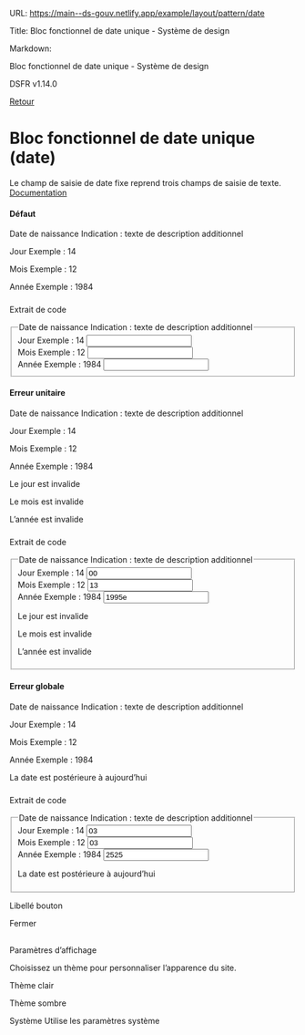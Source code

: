 URL:
https://main--ds-gouv.netlify.app/example/layout/pattern/date

Title:
Bloc fonctionnel de date unique - Système de design

Markdown:


Bloc fonctionnel de date unique - Système de design


DSFR v1.14.0


[Retour](../)


# Bloc fonctionnel de date unique (date)


Le champ de saisie de date fixe reprend trois champs de saisie de texte.
[Documentation](https://www.systeme-de-design.gouv.fr/elements-d-interface/blocs-fonctionnels/date-unique)


#### Défaut


Date de naissance
Indication : texte de description additionnel


Jour
Exemple : 14


Mois
Exemple : 12


Année
Exemple : 1984


###
Extrait de code


<fieldset class="fr-fieldset" id="date-7421" aria-labelledby="date-7421-legend date-7421-messages">
<legend class="fr-fieldset__legend--regular fr-fieldset__legend" id="date-7421-legend">
Date de naissance
<span class="fr-hint-text">Indication : texte de description additionnel</span>
</legend>
<div class="fr-fieldset__element fr-fieldset__element--inline fr-fieldset__element--number">
<div class="fr-input-group" id="input-group-7422">
<label class="fr-label" for="date-7421-bday-day">
Jour
<span class="fr-hint-text">Exemple : 14</span>
</label>
<input class="fr-input" name="day" autocomplete="bday-day" id="date-7421-bday-day" type="text">
</div>
</div>
<div class="fr-fieldset__element fr-fieldset__element--inline fr-fieldset__element--number">
<div class="fr-input-group" id="input-group-7423">
<label class="fr-label" for="date-7421-bday-month">
Mois
<span class="fr-hint-text">Exemple : 12</span>
</label>
<input class="fr-input" name="month" autocomplete="bday-month" id="date-7421-bday-month" type="text">
</div>
</div>
<div class="fr-fieldset__element fr-fieldset__element--inline fr-fieldset__element--inline-grow fr-fieldset__element--year">
<div class="fr-input-group" id="input-group-7424">
<label class="fr-label" for="date-7421-bday-year">
Année
<span class="fr-hint-text">Exemple : 1984</span>
</label>
<input class="fr-input" name="year" autocomplete="bday-year" id="date-7421-bday-year" type="text">
</div>
</div>
<div class="fr-messages-group" id="date-7421-messages" aria-live="polite">
</div>
</fieldset>


#### Erreur unitaire


Date de naissance
Indication : texte de description additionnel


Jour
Exemple : 14


Mois
Exemple : 12


Année
Exemple : 1984


Le jour est invalide


Le mois est invalide


L’année est invalide


###
Extrait de code


<fieldset class="fr-fieldset fr-fieldset--error" id="date-error-7430" role="group" aria-labelledby="date-error-7430-legend date-error-7430-messages">
<legend class="fr-fieldset__legend--regular fr-fieldset__legend" id="date-error-7430-legend">
Date de naissance
<span class="fr-hint-text">Indication : texte de description additionnel</span>
</legend>
<div class="fr-fieldset__element fr-fieldset__element--inline fr-fieldset__element--number">
<div class="fr-input-group" id="input-group-7431">
<label class="fr-label" for="date-error-7430-bday-day">
Jour
<span class="fr-hint-text">Exemple : 14</span>
</label>
<input class="fr-input" name="day" value="00" autocomplete="bday-day" id="date-error-7430-bday-day" type="text">
</div>
</div>
<div class="fr-fieldset__element fr-fieldset__element--inline fr-fieldset__element--number">
<div class="fr-input-group" id="input-group-7432">
<label class="fr-label" for="date-error-7430-bday-month">
Mois
<span class="fr-hint-text">Exemple : 12</span>
</label>
<input class="fr-input" name="month" value="13" autocomplete="bday-month" id="date-error-7430-bday-month" type="text">
</div>
</div>
<div class="fr-fieldset__element fr-fieldset__element--inline fr-fieldset__element--inline-grow fr-fieldset__element--year">
<div class="fr-input-group" id="input-group-7433">
<label class="fr-label" for="date-error-7430-bday-year">
Année
<span class="fr-hint-text">Exemple : 1984</span>
</label>
<input class="fr-input" name="year" value="1995e" autocomplete="bday-year" id="date-error-7430-bday-year" type="text">
</div>
</div>
<div class="fr-messages-group" id="date-error-7430-messages" aria-live="polite">
<p class="fr-message fr-message--error" id="date-error-7430-message-error-1">Le jour est invalide</p>
<p class="fr-message fr-message--error" id="date-error-7430-message-error-2">Le mois est invalide</p>
<p class="fr-message fr-message--error" id="date-error-7430-message-error-3">L’année est invalide</p>
</div>
</fieldset>


#### Erreur globale


Date de naissance
Indication : texte de description additionnel


Jour
Exemple : 14


Mois
Exemple : 12


Année
Exemple : 1984


La date est postérieure à aujourd’hui


###
Extrait de code


<fieldset class="fr-fieldset fr-fieldset--error" id="date-error-7439" role="group" aria-labelledby="date-error-7439-legend date-error-7439-messages">
<legend class="fr-fieldset__legend--regular fr-fieldset__legend" id="date-error-7439-legend">
Date de naissance
<span class="fr-hint-text">Indication : texte de description additionnel</span>
</legend>
<div class="fr-fieldset__element fr-fieldset__element--inline fr-fieldset__element--number">
<div class="fr-input-group" id="input-group-7440">
<label class="fr-label" for="date-error-7439-bday-day">
Jour
<span class="fr-hint-text">Exemple : 14</span>
</label>
<input class="fr-input" name="day" value="03" autocomplete="bday-day" id="date-error-7439-bday-day" type="text">
</div>
</div>
<div class="fr-fieldset__element fr-fieldset__element--inline fr-fieldset__element--number">
<div class="fr-input-group" id="input-group-7441">
<label class="fr-label" for="date-error-7439-bday-month">
Mois
<span class="fr-hint-text">Exemple : 12</span>
</label>
<input class="fr-input" name="month" value="03" autocomplete="bday-month" id="date-error-7439-bday-month" type="text">
</div>
</div>
<div class="fr-fieldset__element fr-fieldset__element--inline fr-fieldset__element--inline-grow fr-fieldset__element--year">
<div class="fr-input-group" id="input-group-7442">
<label class="fr-label" for="date-error-7439-bday-year">
Année
<span class="fr-hint-text">Exemple : 1984</span>
</label>
<input class="fr-input" name="year" value="2525" autocomplete="bday-year" id="date-error-7439-bday-year" type="text">
</div>
</div>
<div class="fr-messages-group" id="date-error-7439-messages" aria-live="polite">
<p class="fr-message fr-message--error" id="date-error-7439-message-error">La date est postérieure à aujourd’hui</p>
</div>
</fieldset>


Libellé bouton


Fermer


##
Paramètres d’affichage


Choisissez un thème pour personnaliser l’apparence du site.


Thème clair


Thème sombre


Système
Utilise les paramètres système